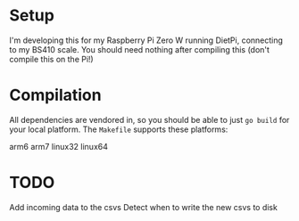 # Setup

I'm developing this for my Raspberry Pi Zero W running DietPi, connecting to my
BS410 scale. You should need nothing after compiling this (don't compile this
on the Pi!)

# Compilation

All dependencies are vendored in, so you should be able to just `go build` for
your local platform. The `Makefile` supports these platforms:

  arm6 arm7 linux32 linux64

# TODO

Add incoming data to the csvs
Detect when to write the new csvs to disk
